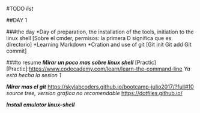 #TODO _list_

##DAY 1

###the day
    *Day of preparation, the installation of the tools, initiation to the linux shell
        [Sobre el cmder, permisos: la primera D significa que es directorio]
    *Learning Markdown 
    *Cration and use of git
        [Git init
         Git add
         Git commit]

###to resume
***Mirar un poco mas sobre linux shell***
[Practic]
[Practic]:https://www.codecademy.com/learn/learn-the-command-line
*Ya está hecha la sesion 1*

***Mirar mas el git***
https://skylabcoders.github.io/bootcamp-julio2017/?full#10
*source tree, version grafica no recomendable*
https://dotfiles.github.io/

***Install emulator linux-shell***



